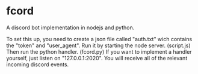 # fcord
A discord bot implementation in nodejs and python.

To set this up, you need to create a json file called "auth.txt" wich contains the "token" and "user_agent".
Run it by starting the node server. (script.js) Then run the python handler. (fcord.py)
If you want to implement a handler yourself, just listen on "127.0.0.1:2020".
You will receive all of the relevant incoming discord events.
